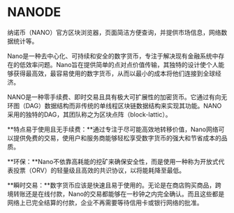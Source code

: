 # NANODE

纳诺币（NANO）官方区块浏览器，页面简洁方便查询，并提供市场信息，网络数据统计等。

Nano是一种去中心化、可持续和安全的数字货币，专注于解决现有金融系统中存在的低效率问题。Nano旨在提供简单的点对点价值传输，其独特的设计使个人能够获得最高效，最容易使用的数字货币，从而以最小的成本将他们连接到全球经济。


NANO是一种零手续费、即时交易且具有极大可扩展性的加密货币。它通过有向无环图（DAG）数据结构而非传统的单线程区块链数据结构来实现其功能。NANO采用的独特的DAG，其团队称之为区块点阵（block-lattic）。

**特点易于使用且无手续费：**通过专注于尽可能高效地转移价值，Nano网络可以提供免费的交易，使用户和服务商能够轻松享受数字货币的强大和节省成本的品质。

**环保：**Nano不依靠高耗能的挖矿来确保安全性，而是使用一种称为开放式代表投票（ORV）的轻量级且高效的共识协议，以将能耗降至最低。

**瞬时交易：**数字货币应该是快速且易于使用的。无论是在商店购买商品，跨境转账还是在线付款，Nano的交易都能够在一秒钟之内完全确认。而且这些都是网络上已完全结算的付款，企业不再需要等待信用卡或银行网络的批准。
